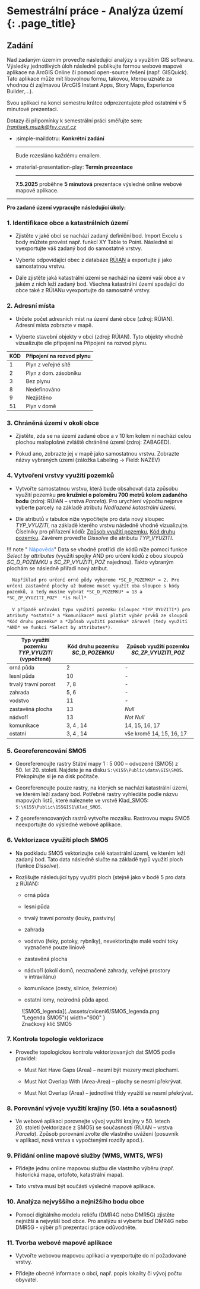 # Semestrální práce - Analýza území {: .page_title}

## Zadání
Nad zadaným územím proveďte následující analýzy s využitím GIS softwaru. Výsledky jednotlivých úloh následně publikujte formou webové mapové aplikace na ArcGIS Online či pomocí open-source řešení (např. GISQuick). Tato aplikace může mít libovolnou formu, takovou, kterou uznáte za vhodnou či zajímavou (ArcGIS Instant Apps, Story Maps, Experience Builder,...). 

Svou aplikaci na konci semestru krátce odprezentujete před ostatními v 5 minutové prezentaci. 

Dotazy či připomínky k semestrální práci směřujte sem: *frantisek.muzik@fsv.cvut.cz*

<div class="grid cards" markdown>

-   :simple-maildotru: __Konkrétní zadání__ 
    
    ---

    Bude rozesláno každému emailem.

-   :material-presentation-play: __Termín prezentace__
    
    ---

    __7.5.2025__ proběhne __5 minutová__ prezentace výsledné online webové mapové aplikace.
</div>

<hr class="level-1">

**Pro zadané území vypracujte následující úkoly:**

### 1. Identifikace obce a katastrálních území

- Zjistěte v jaké obci se nachází zadaný definiční bod. Import Excelu s body můžete provést např. funkcí XY Table to Point. Následně si vyexportujte váš zadaný bod do samostatné vrstvy.

- Vyberte odpovídající obec z databáze [RÚIAN](https://k155cvut.github.io/gis-1/data/#ruian) a exportujte ji jako samostatnou vrstvu.

- Dále zjistěte jaká katastrální území se nachází na území vaší obce a v jakém z nich leží zadaný bod. Všechna katastrální území spadající do obce také z RÚIANu vyexportujte do samosatné vrstvy.

### 2. Adresní místa

- Určete počet adresních míst na území dané obce (zdroj: RÚIAN). Adresní místa zobrazte v mapě.

- Vyberte stavební objekty v obci (zdroj: RÚIAN). Tyto objekty vhodně vizualizujte dle připojení na Připojení na rozvod plynu.

|KÓD| Připojení na rozvod plynu               |
|---|----------------------|
| 1 |Plyn z veřejné sítě   |
| 2 |Plyn z dom. zásobníku |
| 3 |Bez plynu             |
| 8 |Nedefinováno          |
| 9 |Nezjištěno            |
| 51|Plyn v domě           |

### 3. Chráněná území v okolí obce

- Zjistěte, zda se na území zadané obce a v 10 km kolem ní nachází celou plochou maloplošné zvláště chráněné území (zdroj: ZABAGED). 

- Pokud ano, zobrazte jej v mapě jako samostatnou vrstvu. Zobrazte názvy vybraných území (záložka Labeling -> Field: NAZEV)

### 4. Vytvoření vrstvy využití pozemků

- Vytvořte samostatnou vrstvu, která bude obsahovat data způsobu využití pozemku **pro kružnici o poloměru 700 metrů kolem zadaného bodu** (zdroj: RÚIAN – vrstva *Parcela*). Pro urychlení výpočtu nejprve vyberte parcely na základě atributu *Nadřazené katastrální území*.

- Dle atributů v tabulce níže vypočítejte pro data nový sloupec *TYP_VYUZITI*, na základě kterého vrstvu následně vhodně vizualizujte. Číselníky pro přiřazení kódů: [Způsob využití pozemku](https://www.cuzk.cz/Katastr-nemovitosti/Poskytovani-udaju-z-KN/Ciselniky-ISKN/Ciselniky-k-nemovitosti/Zpusob-vyuziti-pozemku.aspx), [Kód druhu pozemku](https://www.cuzk.cz/Katastr-nemovitosti/Poskytovani-udaju-z-KN/Ciselniky-ISKN/Ciselniky-k-nemovitosti/Druh-pozemku.aspx). Závěrem proveďte *Dissolve* dle atributu *TYP_VYUZITI*.

!!! note "&nbsp;<span style="color:#448aff">Nápověda</span>"
      Data se vhodně protřídí dle kódů níže pomocí funkce *Select by attributes* (využití spojky AND pro určení kódů z obou sloupců *SC_D_POZEMKU* a *SC_ZP_VYUZITI_POZ* najednou). Takto vybraným plochám se následně přiřadí nový atribut. 
      
      Například pro určení orné půdy vybereme *SC_D_POZEMKU* = 2. Pro určení zastavěné plochy už budeme muset využít oba sloupce s kódy pozemků, a tedy musíme vybrat *SC_D_POZEMKU* = 13 a *SC_ZP_VYUZITI_POZ*  *is Null*

      V případě určování typu využití pozemku (sloupec *TYP_VYUZITI*) pro atributy *ostatní* a *komunikace* musí platit výběr prvků ze sloupců *Kód druhu pozemku* a *Způsob využití pozemku* zároveň (tedy využití *AND* ve funkci *Select by attributes*).


|  Typ využití pozemku *TYP_VYUZITI* (vypočtené)       | Kód druhu pozemku *SC_D_POZEMKU*        | Způsob využití pozemku *SC_ZP_VYUZITI_POZ*            
| ------------ | ------------------------- |----------------|
| orná půda    | 2 | -|
| lesní půda | 10 |  -|
| trvalý travní porost   | 7, 8 | -|
| zahrada    | 5, 6 | -|
| vodstvo   | 11 | -|
| zastavěná plocha     |  13  | *Null* |
| nádvoří     |  13  | *Not Null* |
| komunikace   | 3, 4 , 14 | 14, 15, 16, 17|
| ostatní   | 3, 4 , 14 | vše kromě 14, 15, 16, 17|

### 5. Georeferencování SMO5

- Georeferencujte rastry Státní mapy 1 : 5 000 – odvozené (SMO5) z 50. let 20. století. Najdete je na disku ```S:\K155\Public\data\GIS\SMO5```. Překopírujte si je na disk počítače.

- Georeferencujte pouze rastry, na kterých se nachází katastrální území, ve kterém leží zadaný bod. Potřebné rastry vyhledáte podle názvu mapových listů, které naleznete ve vrstvě Klad_SMO5: ```S:\K155\Public\155GIS1\Klad_SMO5```.

- Z georeferencovaných rastrů vytvořte mozaiku. Rastrovou mapu SMO5 neexportujte do výsledné webové aplikace.

### 6. Vektorizace využití ploch SMO5
- Na podkladu SMO5 vektorizujte celé katastrální území, ve kterém leží zadaný bod. Tato data následně slučte na základě typů využití ploch (funkce *Dissolve*). 

- Rozlišujte následující typy využití ploch (stejně jako v bodě 5 pro data z RÚIAN): 

    - orná půda

    - lesní půda

    - trvalý travní porosty (louky, pastviny)

    - zahrada

    - vodstvo (řeky, potoky, rybníky), nevektorizujte malé vodní toky vyznačené pouze liniově

    - zastavěná plocha

    - nádvoří (okolí domů, neoznačené zahrady, veřejné prostory v intravilánu)

    - komunikace (cesty, silnice, železnice)

    - ostatní lomy, neúrodná půda apod.

<figure markdown>
![SMO5_legenda](../assets/cviceni6/SMO5_legenda.png "Legenda SMO5"){ width="600" }
    <figcaption>Značkový klíč SMO5</figcaption>
</figure>

### 7. Kontrola topologie vektorizace
- Proveďte topologickou kontrolu vektorizovaných dat SMO5 podle pravidel:

    - Must Not Have Gaps (Area) – nesmí být mezery mezi plochami.

    - Must Not Overlap With (Area-Area) – plochy se nesmí překrývat.

    - Must Not Overlap (Area) – jednotlivé třídy využití se nesmí překrývat.

### 8. Porovnání vývoje využití krajiny (50. léta a současnost)

- Ve webové aplikaci porovnejte vývoj využití krajiny v 50. letech 20. století (vektorizace z SMO5) se současností (RÚIAN – vrstva *Parcela*). Způsob porovnání zvolte dle vlastního uvážení (posuvník v aplikaci, nová vrstva s vypočtenými rozdíly apod.).

### 9. Přidání online mapové služby (WMS, WMTS, WFS)

- Přidejte jednu online mapovou službu dle vlastního výběru (např. historická mapa, ortofoto, katastrální mapa).

- Tato vrstva musí být součástí výsledné mapové aplikace.

### 10. Analýza nejvyššího a nejnižšího bodu obce

- Pomocí digitálního modelu reliéfu (DMR4G nebo DMR5G) zjistěte nejnižší a nejvyšší bod obce. Pro analýzu si vyberte buď DMR4G nebo DMR5G - výběr při prezentaci práce odůvodněte.


### 11. Tvorba webové mapové aplikace

- Vytvořte webovou mapovou aplikaci a vyexportujte do ní požadované vrstvy.

- Přidejte obecné informace o obci, např. popis lokality či vývoj počtu obyvatel.
